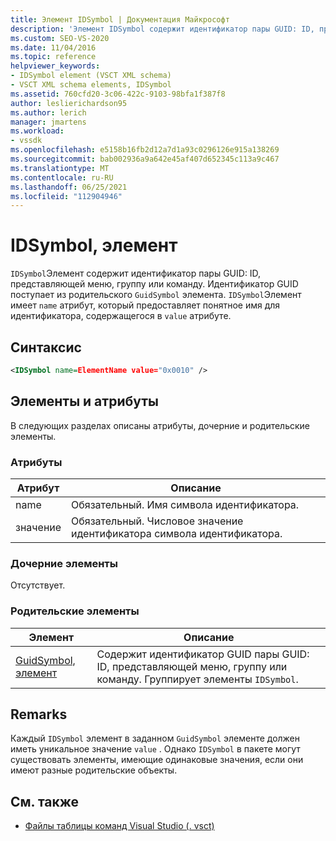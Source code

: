 ```yaml
---
title: Элемент IDSymbol | Документация Майкрософт
description: 'Элемент IDSymbol содержит идентификатор пары GUID: ID, представляющей меню, группу или команду.'
ms.custom: SEO-VS-2020
ms.date: 11/04/2016
ms.topic: reference
helpviewer_keywords:
- IDSymbol element (VSCT XML schema)
- VSCT XML schema elements, IDSymbol
ms.assetid: 760cfd20-3c06-422c-9103-98bfa1f387f8
author: leslierichardson95
ms.author: lerich
manager: jmartens
ms.workload:
- vssdk
ms.openlocfilehash: e5158b16fb2d12a7d1a93c0296126e915a138269
ms.sourcegitcommit: bab002936a9a642e45af407d652345c113a9c467
ms.translationtype: MT
ms.contentlocale: ru-RU
ms.lasthandoff: 06/25/2021
ms.locfileid: "112904946"
---
```

# <a name="idsymbol-element"></a>IDSymbol, элемент
`IDSymbol`Элемент содержит идентификатор пары GUID: ID, представляющей меню, группу или команду. Идентификатор GUID поступает из родительского `GuidSymbol` элемента. `IDSymbol`Элемент имеет `name` атрибут, который предоставляет понятное имя для идентификатора, содержащегося в `value` атрибуте.

## <a name="syntax"></a>Синтаксис

```xml
<IDSymbol name=ElementName value="0x0010" />
```

## <a name="attributes-and-elements"></a>Элементы и атрибуты
 В следующих разделах описаны атрибуты, дочерние и родительские элементы.

### <a name="attributes"></a>Атрибуты

|Атрибут|Описание|
|---------------|-----------------|
|name|Обязательный. Имя символа идентификатора.|
|значение|Обязательный. Числовое значение идентификатора символа идентификатора.|

### <a name="child-elements"></a>Дочерние элементы
 Отсутствует.

### <a name="parent-elements"></a>Родительские элементы

|Элемент|Описание|
|-------------|-----------------|
|[GuidSymbol, элемент](../extensibility/guidsymbol-element.md)|Содержит идентификатор GUID пары GUID: ID, представляющей меню, группу или команду. Группирует элементы `IDSymbol`.|

## <a name="remarks"></a>Remarks
 Каждый `IDSymbol` элемент в заданном `GuidSymbol` элементе должен иметь уникальное значение `value` . Однако `IDSymbol` в пакете могут существовать элементы, имеющие одинаковые значения, если они имеют разные родительские объекты.

## <a name="see-also"></a>См. также
- [Файлы таблицы команд Visual Studio (. vsct)](../extensibility/internals/visual-studio-command-table-dot-vsct-files.md)
